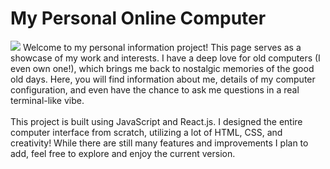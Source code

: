 <div>
  <h1>My Personal Online Computer</h1>
  <img src="https://i.imgur.com/ly8ZZ3b.jpeg">
  <a>Welcome to my personal information project! This page serves as a showcase of my work and interests. I have a deep love for old computers (I even own one!), which brings me back to nostalgic memories of the good old days.
   Here, you will find information about me, details of my computer configuration, and even have the chance to ask me questions in a real terminal-like vibe.</a>
  <br></br>
  <a>This project is built using JavaScript and React.js. I designed the entire computer interface from scratch, utilizing a lot of HTML, CSS, and creativity! While there are still many features and improvements I plan to add, feel free to explore and enjoy the current version.</a>
</div>
